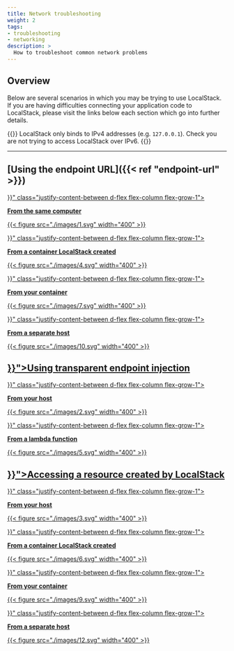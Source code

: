 ```yaml
---
title: Network troubleshooting
weight: 2
tags:
- troubleshooting
- networking
description: >
  How to troubleshoot common network problems
---
```


## Overview

Below are several scenarios in which you may be trying to use LocalStack.
If you are having difficulties connecting your application code to LocalStack, please visit the links below each section which go into further details.

{{<alert title="Note">}}
LocalStack only binds to IPv4 addresses (e.g. `127.0.0.1`). Check you are not trying to access LocalStack over IPv6.
{{</alert>}}

---

<div class="container">
<div class="row">

## [Using the endpoint URL]({{< ref "endpoint-url" >}})


</div>
<div class="row py-4 gx-3">
<div class="col-xl-3  p-4 shadow d-flex flex-column">
<a href="{{< ref "endpoint-url#from-the-same-computer" >}}" class="justify-content-between d-flex flex-column flex-grow-1">

  **From the same computer**

  {{< figure src="./images/1.svg" width="400" >}}

  <!-- **Example**: you have run `localstack start`, or you are accessing LocalStack started in Docker (or docker-compose). -->

</a>
</div>

<div class="col-xl-3  p-4 shadow d-flex flex-column">
<a href="{{< ref "endpoint-url#from-a-container-localstack-created" >}}" class="justify-content-between d-flex flex-column flex-grow-1">

**From a container LocalStack created**

{{< figure src="./images/4.svg" width="400" >}}

<!-- **Example**: your code is running in an ECS container that LocalStack has created. -->

</a>
</div>

<div class="col-xl-3  p-4 shadow d-flex flex-column">
<a href="{{< ref "endpoint-url#from-your-container" >}}" class="justify-content-between d-flex flex-column flex-grow-1">

**From your container**

{{< figure src="./images/7.svg" width="400" >}}

<!-- **Example**: you are running your application code in a container and accessing AWS resources such as S3 in LocalStack. -->

</a>
</div>

<div class="col-xl-3  p-4 shadow d-flex flex-column">
<a href="{{< ref "endpoint-url#from-a-separate-host" >}}" class="justify-content-between d-flex flex-column flex-grow-1">


**From a separate host**

{{< figure src="./images/10.svg" width="400" >}}

</a>
</div>


</div> <!-- row -->

<div class="row">

<h2><a href="{{< ref "transparent-endpoint-injection">}}">Using transparent endpoint injection</a></h2>

</div>

<div class="row py-4">
<div class="col-xl-6  p-4 shadow d-flex flex-column">
<a href="{{< ref "transparent-endpoint-injection#from-your-host" >}}" class="justify-content-between d-flex flex-column flex-grow-1">

**From your host**

{{< figure src="./images/2.svg" width="400" >}}

<!-- If you are using LocalStack with an [API key]({{<ref "getting-started/api-key">}}), then you can use the [DNS server]({{<ref "user-guide/tools/local-endpoint-injection/dns-server">}}) to perform requests to LocalStack as if it were AWS. -->

</a>
</div>
<div class="col-xl-6  p-4 shadow d-flex flex-column">
<a href="{{< ref "transparent-endpoint-injection#from-a-lambda-function" >}}" class="justify-content-between d-flex flex-column flex-grow-1">

**From a lambda function**

{{< figure src="./images/5.svg" width="400" >}}

</a>
</div>

</div> <!-- row -->

<div class="row">

<h2><a href="{{< ref "created-resources">}}">Accessing a resource created by LocalStack</a></h2>

</div>

<div class="row py-4">

<div class="col-xl-3  p-4 shadow d-flex flex-column">
<a href="{{< ref "created-resources#from-your-host" >}}" class="justify-content-between d-flex flex-column flex-grow-1">

**From your host**

{{< figure src="./images/3.svg" width="400" >}}

<!-- **Example**: you have created an OpenSearch cluster and wish to access it from the computer that is running LocalStack. -->

</a>
</div>


<div class="col-xl-3  p-4 shadow d-flex flex-column">
<a href="{{< ref "created-resources#from-a-container-localstack-created" >}}" class="justify-content-between d-flex flex-column flex-grow-1">

**From a container LocalStack created**

{{< figure src="./images/6.svg" width="400" >}}

</a>
</div>
<div class="col-xl-3  p-4 shadow d-flex flex-column">
<a href="{{< ref "created-resources#from-your-container" >}}" class="justify-content-between d-flex flex-column flex-grow-1">

**From your container**

{{< figure src="./images/9.svg" width="400" >}}

</a>
</div>

<div class="col-xl-3  p-4 shadow d-flex flex-column">
<a href="{{< ref "created-resources#from-a-separate-host" >}}" class="justify-content-between d-flex flex-column flex-grow-1">

**From a separate host**

{{< figure src="./images/12.svg" width="400" >}}

</a>
</div>
</div> <!-- row -->
</div> <!-- container -->
